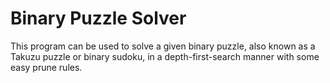 # Binary Puzzle Solver
This program can be used to solve a given binary puzzle, also known as a Takuzu puzzle or binary sudoku, in a depth-first-search manner with some easy prune rules.
